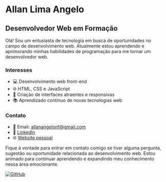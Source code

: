 # Allan Lima Angelo

## Desenvolvedor Web em Formação

Olá! Sou um entusiasta de tecnologia em busca de oportunidades no campo de desenvolvimento web. Atualmente estou aprendendo e aprimorando minhas habilidades de programação para me tornar um desenvolvedor web.

### Interesses

- 💻 Desenvolvimento web front-end
- 🌐 HTML, CSS e JavaScript
- 🎨 Criação de interfaces atraentes e responsivas
- 📚 Aprendizado contínuo de novas tecnologias web

### Contato

- 📧 Email: allanangelonf@gmail.com
- 🔗 [LinkedIn](https://www.linkedin.com/in/seu-perfil)
- 🌐 [Website pessoal](https://www.seusite.com)

Fique à vontade para entrar em contato comigo se tiver alguma pergunta, sugestão ou oportunidade relacionada ao desenvolvimento web. Estou animado para continuar aprendendo e expandindo meu conhecimento nessa área emocionante.

[![GitHub](https://github.com/AllanLimaAngelo/github-logo.png)](https://github.com/AllanLimaAngelo)
